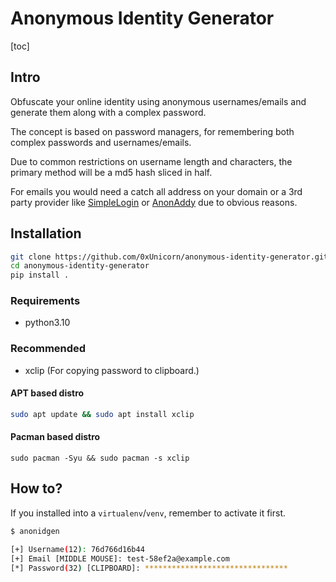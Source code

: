 # Anonymous Identity Generator

[toc]

## Intro

Obfuscate your online identity using anonymous usernames/emails and generate them along with a complex password.

The concept is based on password managers, for remembering both complex passwords and usernames/emails.

Due to common restrictions on username length and characters, the primary method will be a md5 hash sliced in half.

For emails you would need a catch all address on your domain or a 3rd party provider like [SimpleLogin](https://simplelogin.io) or [AnonAddy](https://anonaddy.com) due to obvious reasons.

## Installation

```bash
git clone https://github.com/0xUnicorn/anonymous-identity-generator.git
cd anonymous-identity-generator
pip install .
```

### Requirements

- python3.10

### Recommended

- xclip (For copying password to clipboard.)

#### APT based distro

```bash
sudo apt update && sudo apt install xclip
```

#### Pacman based distro

```
sudo pacman -Syu && sudo pacman -s xclip
```
## How to?

If you installed into a `virtualenv`/`venv`, remember to activate it first.

```bash
$ anonidgen

[+] Username(12): 76d766d16b44
[+] Email [MIDDLE MOUSE]: test-58ef2a@example.com
[*] Password(32) [CLIPBOARD]: ********************************
```

